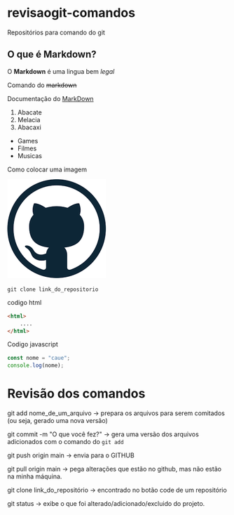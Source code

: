 # revisaogit-comandos
Repositórios para comando do git

## O que é Markdown?

O **Markdown** é uma
lingua bem *legal*

Comando do ~~markdown~~

Documentação do [MarkDown](https://pages.github.com/)

1. Abacate
2. Melacia
3. Abacaxi

- Games
- Filmes
- Musicas

Como colocar uma imagem

![Isso é uma imagem](img/github.png)

```
git clone link_do_repositorio
```

codigo html
```html
<html>
    ....
</html>
```

Codigo javascript
```javascript
const nome = "caue";
console.log(nome);

```

# Revisão dos comandos

git add nome_de_um_arquivo -> prepara os arquivos para serem comitados (ou seja, gerado uma nova versão)
 
git commit -m "O que você fez?" -> gera uma versão dos arquivos adicionados com o comando do `git add`
 
git push origin main -> envia para o GITHUB
 
git pull origin main -> pega alterações que estão no github, mas não estão na minha máquina.
 
git clone link_do_repositório -> encontrado no botão code de um repositório
 
git status -> exibe o que foi alterado/adicionado/excluido do projeto.